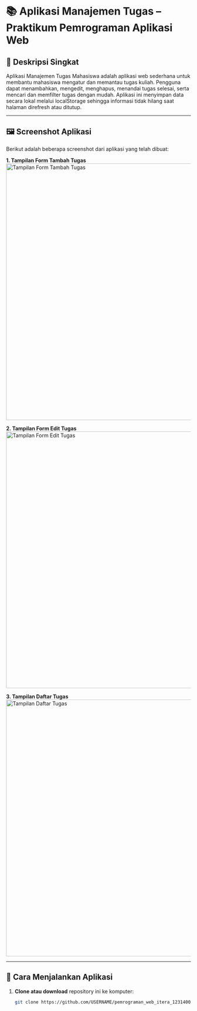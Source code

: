 # 📚 Aplikasi Manajemen Tugas – Praktikum Pemrograman Aplikasi Web

## 📝 Deskripsi Singkat  
Aplikasi Manajemen Tugas Mahasiswa adalah aplikasi web sederhana untuk membantu mahasiswa mengatur dan memantau tugas kuliah. Pengguna dapat menambahkan, mengedit, menghapus, menandai tugas selesai, serta mencari dan memfilter tugas dengan mudah. Aplikasi ini menyimpan data secara lokal melalui localStorage sehingga informasi tidak hilang saat halaman direfresh atau ditutup.

---

## 🖼️ Screenshot Aplikasi  

Berikut adalah beberapa screenshot dari aplikasi yang telah dibuat:

**1. Tampilan Form Tambah Tugas**  
<img width="700" alt="Tampilan Form Tambah Tugas" src="https://github.com/user-attachments/assets/a2187e62-25ca-4936-8e44-918c951d1521" />

**2. Tampilan Form Edit Tugas**  
<img width="700" alt="Tampilan Form Edit Tugas" src="https://github.com/user-attachments/assets/6cea1812-d75b-4e56-abc3-f2794617aaa3" />

**3. Tampilan Daftar Tugas**  
<img width="700" alt="Tampilan Daftar Tugas" src="https://github.com/user-attachments/assets/5b4c61fa-927e-7dbd5b1e4cd0" />

---

## 🚀 Cara Menjalankan Aplikasi  

1. **Clone atau download** repository ini ke komputer:
   ```bash
   git clone https://github.com/USERNAME/pemrograman_web_itera_123140014.git

